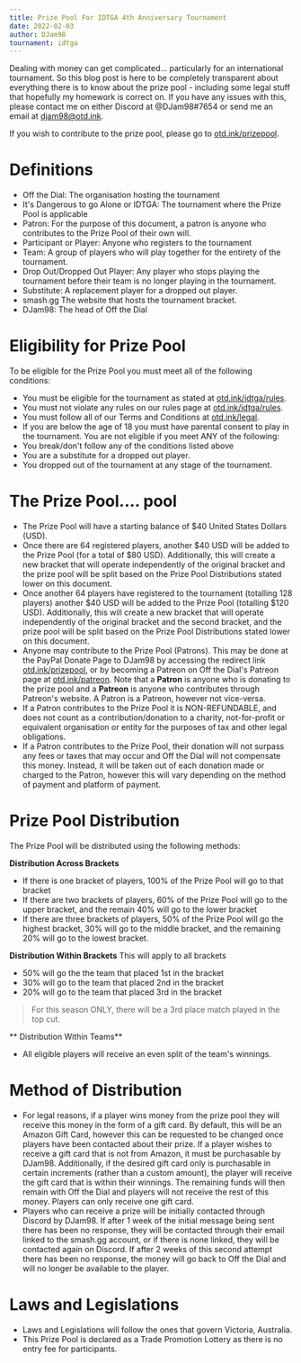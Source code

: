 ```yaml
---
title: Prize Pool For IDTGA 4th Anniversary Tournament
date: 2022-02-03
author: DJam98
tournament: idtga
---
```


Dealing with money can get complicated... particularly for an international tournament. So this blog post is here to be completely transparent about everything there is to know about the prize pool - including some legal stuff that hopefully my homework is correct on. If you have any issues with this, please contact me on either Discord at <Mention>@DJam98#7654</Mention> or send me an email at [djam98@otd.ink](mailto:djam98@otd.ink).

If you wish to contribute to the prize pool, please go to [otd.ink/prizepool](https://otd.ink/prizepool).

# Definitions
- Off the Dial: The organisation hosting the tournament
- It's Dangerous to go Alone or IDTGA: The tournament where the Prize Pool is applicable
- Patron: For the purpose of this document, a patron is anyone who contributes to the Prize Pool of their own will.
- Participant or Player: Anyone who registers to the tournament
- Team: A group of players who will play together for the entirety of the tournament.
- Drop Out/Dropped Out Player: Any player who stops playing the tournament before their team is no longer playing in the tournament.
- Substitute: A replacement player for a dropped out player.
- smash.gg The website that hosts the tournament bracket.
- DJam98: The head of Off the Dial

# Eligibility for Prize Pool
To be eligible for the Prize Pool you must meet all of the following conditions:
- You must be eligible for the tournament as stated at [otd.ink/idtga/rules](https://otd.ink/idtga/rules).
-  You must not violate any rules on our rules page at [otd.ink/idtga/rules](https://otd.ink/idtga/rules).
- You must follow all of our Terms and Conditions at [otd.ink/legal](https://otd.ink/legal).
- If you are below the age of 18 you must have parental consent to play in the tournament.
You are not eligible if you meet ANY of the following:
- You break/don't follow any of the conditions listed above
- You are a substitute for a dropped out player.
- You dropped out of the tournament at any stage of the tournament.

# The Prize Pool.... pool
- The Prize Pool will have a starting balance of $40 United States Dollars (USD). 
- Once there are 64 registered players, another $40 USD will be added to the Prize Pool (for a total of $80 USD). Additionally, this will create a new bracket that will operate independently of the original bracket and the prize pool will be split based on the Prize Pool Distributions stated lower on this document. 
- Once another 64 players have registered to the tournament (totalling 128 players) another $40 USD will be added to the Prize Pool (totalling $120 USD). Additionally, this will create a new bracket that will operate independently of the original bracket and the second bracket, and the prize pool will be split based on the Prize Pool Distributions stated lower on this document. 
- Anyone may contribute to the Prize Pool (Patrons). This may be done at the PayPal Donate Page to DJam98 by accessing the redirect link [otd.ink/prizepool](https://otd.ink/prizepool), or by becoming a Patreon on Off the Dial's Patreon page at [otd.ink/patreon](https://otd.ink/patreon). Note that a **Patron** is anyone who is donating to the prize pool and a **Patreon** is anyone who contributes through Patreon's website. A Patron is a Patreon, however not vice-versa.
- If a Patron contributes to the Prize Pool it is NON-REFUNDABLE, and does not count as a contribution/donation to a charity, not-for-profit or equivalent organisation or entity for the purposes of tax and other legal obligations.
- If a Patron contributes to the Prize Pool, their donation will not surpass any fees or taxes that may occur and Off the Dial will not compensate this money. Instead, it will be taken out of each donation made or charged to the Patron, however this will vary depending on the method of payment and platform of payment.

# Prize Pool Distribution

The Prize Pool will be distributed using the following methods:

**Distribution Across Brackets**
- If there is one bracket of players, 100% of the Prize Pool will go to that bracket
- If there are two brackets of players, 60% of the Prize Pool will go to the upper bracket, and the remain 40% will go to the lower bracket
- If there are three brackets of players, 50% of the Prize Pool will go the highest bracket, 30% will go to the middle bracket, and the remaining 20% will go to the lowest bracket.

**Distribution Within Brackets**
This will apply to all brackets
- 50% will go the the team that placed 1st in the bracket
- 30% will go to the team that placed 2nd in the bracket
- 20% will go to the team that placed 3rd in the bracket
> For this season ONLY, there will be a 3rd place match played in the top cut.

** Distribution Within Teams**
- All eligible players will receive an even split of the team's winnings.

# Method of Distribution
- For legal reasons, if a player wins money from the prize pool they will receive this money in the form of a gift card. By default, this will be an Amazon Gift Card, however this can be requested to be changed once players have been contacted about their prize. If a player wishes to receive a gift card that is not from Amazon, it must be purchasable by DJam98. Additionally, if the desired gift card only is purchasable in certain increments (rather than a custom amount), the player will receive the gift card that is within their winnings. The remaining funds will then remain with Off the Dial and players will not receive the rest of this money. Players can only receive one gift card.
- Players who can receive a prize will be initially contacted through Discord by DJam98. If after 1 week of the initial message being sent there has been no response, they will be contacted through their email linked to the smash.gg account, or if there is none linked, they will be contacted again on Discord. If after 2 weeks of this second attempt there has been no response, the money will go back to Off the Dial and will no longer be available to the player.

# Laws and Legislations
- Laws and Legislations will follow the ones that govern Victoria, Australia.
- This Prize Pool is declared as a Trade Promotion Lottery as there is no entry fee for participants.